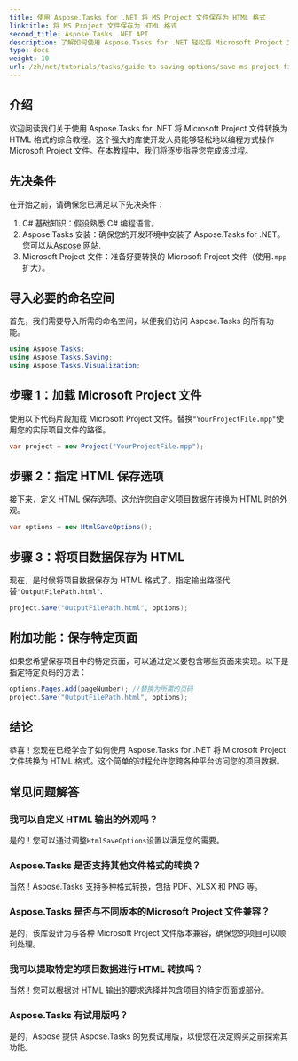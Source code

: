```yaml
---
title: 使用 Aspose.Tasks for .NET 将 MS Project 文件保存为 HTML 格式
linktitle: 将 MS Project 文件保存为 HTML 格式
second_title: Aspose.Tasks .NET API
description: 了解如何使用 Aspose.Tasks for .NET 轻松将 Microsoft Project 文件 (.mpp) 转换为 HTML 格式。本综合教程提供分步说明，包括如何加载项目文件、自定义 HTML 输出以及保存特定页面。
type: docs
weight: 10
url: /zh/net/tutorials/tasks/guide-to-saving-options/save-ms-project-files-to-html-format/
---
```

## 介绍

欢迎阅读我们关于使用 Aspose.Tasks for .NET 将 Microsoft Project 文件转换为 HTML 格式的综合教程。这个强大的库使开发人员能够轻松地以编程方式操作 Microsoft Project 文件。在本教程中，我们将逐步指导您完成该过程。

## 先决条件

在开始之前，请确保您已满足以下先决条件：

1. C# 基础知识：假设熟悉 C# 编程语言。
2.  Aspose.Tasks 安装：确保您的开发环境中安装了 Aspose.Tasks for .NET。您可以从[Aspose 网站](https://www.aspose.com).
3. Microsoft Project 文件：准备好要转换的 Microsoft Project 文件（使用`.mpp`扩大）。

## 导入必要的命名空间

首先，我们需要导入所需的命名空间，以便我们访问 Aspose.Tasks 的所有功能。

```csharp
using Aspose.Tasks;
using Aspose.Tasks.Saving;
using Aspose.Tasks.Visualization;
```

## 步骤 1：加载 Microsoft Project 文件

使用以下代码片段加载 Microsoft Project 文件。替换`"YourProjectFile.mpp"`使用您的实际项目文件的路径。

```csharp
var project = new Project("YourProjectFile.mpp");
```

## 步骤 2：指定 HTML 保存选项

接下来，定义 HTML 保存选项。这允许您自定义项目数据在转换为 HTML 时的外观。

```csharp
var options = new HtmlSaveOptions();
```

## 步骤 3：将项目数据保存为 HTML

现在，是时候将项目数据保存为 HTML 格式了。指定输出路径代替`"OutputFilePath.html"`.

```csharp
project.Save("OutputFilePath.html", options);
```

## 附加功能：保存特定页面

如果您希望保存项目中的特定页面，可以通过定义要包含哪些页面来实现。以下是指定特定页码的方法：

```csharp
options.Pages.Add(pageNumber); //替换为所需的页码
project.Save("OutputFilePath.html", options);
```

## 结论

恭喜！您现在已经学会了如何使用 Aspose.Tasks for .NET 将 Microsoft Project 文件转换为 HTML 格式。这个简单的过程允许您跨各种平台访问您的项目数据。

## 常见问题解答

### 我可以自定义 HTML 输出的外观吗？
是的！您可以通过调整`HtmlSaveOptions`设置以满足您的需要。

### Aspose.Tasks 是否支持其他文件格式的转换？
当然！Aspose.Tasks 支持多种格式转换，包括 PDF、XLSX 和 PNG 等。

### Aspose.Tasks 是否与不同版本的Microsoft Project 文件兼容？
是的，该库设计为与各种 Microsoft Project 文件版本兼容，确保您的项目可以顺利处理。

### 我可以提取特定的项目数据进行 HTML 转换吗？
当然！您可以根据对 HTML 输出的要求选择并包含项目的特定页面或部分。

### Aspose.Tasks 有试用版吗？
是的，Aspose 提供 Aspose.Tasks 的免费试用版，以便您在决定购买之前探索其功能。